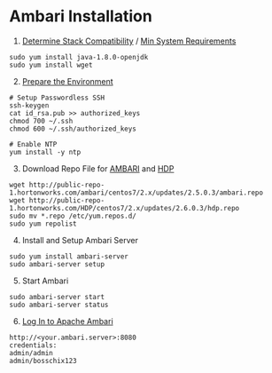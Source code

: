 # Ambari Installation

1. [Determine Stack Compatibility](https://docs.hortonworks.com/HDPDocuments/HDP2/HDP-2.6.0/bk_support-matrices/content/ch_matrices-ambari.html#ambari_stack) / [Min System Requirements](https://docs.hortonworks.com/HDPDocuments/Ambari-2.5.0.3/bk_ambari-installation/content/meet_minimum_system_requirements.html)
```
sudo yum install java-1.8.0-openjdk
sudo yum install wget
```
2. [Prepare the Environment](https://docs.hortonworks.com/HDPDocuments/Ambari-2.5.0.3/bk_ambari-installation/content/prepare_the_environment.html)
```
# Setup Passwordless SSH
ssh-keygen
cat id_rsa.pub >> authorized_keys
chmod 700 ~/.ssh
chmod 600 ~/.ssh/authorized_keys

# Enable NTP
yum install -y ntp
```
3. Download Repo File for [AMBARI](https://docs.hortonworks.com/HDPDocuments/Ambari-2.5.0.3/bk_ambari-installation/content/ambari_repositories.html) and [HDP](https://docs.hortonworks.com/HDPDocuments/Ambari-2.5.0.3/bk_ambari-installation/content/hdp_26_repositories.html)
```
wget http://public-repo-1.hortonworks.com/ambari/centos7/2.x/updates/2.5.0.3/ambari.repo
wget http://public-repo-1.hortonworks.com/HDP/centos7/2.x/updates/2.6.0.3/hdp.repo
sudo mv *.repo /etc/yum.repos.d/
sudo yum repolist
```
4. Install and Setup Ambari Server
```
sudo yum install ambari-server
sudo ambari-server setup
```
5. Start Ambari
```
sudo ambari-server start
sudo ambari-server status
```
6. [Log In to Apache Ambari](https://docs.hortonworks.com/HDPDocuments/Ambari-2.5.0.3/bk_ambari-installation/content/log_in_to_apache_ambari.html)
```
http://<your.ambari.server>:8080
credentials: 
admin/admin
admin/bosschix123
```
